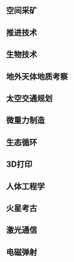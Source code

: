 ## 空间采矿

## 推进技术

## 生物技术

## 地外天体地质考察

## 太空交通规划

## 微重力制造

## 生态循环

## 3D打印

## 人体工程学

## 火星考古

## 激光通信

## 电磁弹射
